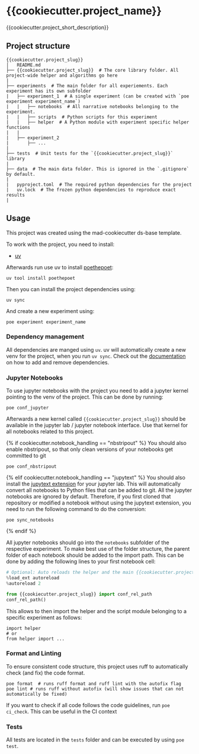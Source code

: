 # {{cookiecutter.project_name}}

{{cookiecutter.project_short_description}}


## Project structure

```
{{cookiecutter.project_slug}}
│   README.md
├── {{cookiecutter.project_slug}}  # The core library folder. All project-wide helper and algorithms go here
|
├── experiments  # The main folder for all experiements. Each experiment has its own subfolder
|   ├── experiment_1  # A single experiment (can be created with `poe experiment experiment_name`)
|   |   ├── notebooks  # All narrative notebooks belonging to the experiment.
|   |   ├── scripts  # Python scripts for this experiment
|   |   ├── helper  # A Python module with experiment specific helper functions
|   |
|   ├── experiment_2
|       ├── ...
|
├── tests  # Unit tests for the `{{cookiecutter.project_slug}}` library
|
├── data  # The main data folder. This is ignored in the `.gitignore` by default.
|
|   pyproject.toml  # The required python dependencies for the project
|   uv.lock  # The frozen python dependencies to reproduce exact results
|
```

## Usage

This project was created using the mad-cookiecutter ds-base template.

To work with the project, you need to install:

- [uv](https://docs.astral.sh/uv/getting-started/installation/)

Afterwards run use uv to install [poethepoet](`https://poethepoet.natn.io`):

```
uv tool install poethepoet
```

Then you can install the project dependencies using:

```
uv sync
```

And create a new experiment using:

```
poe experiment experiment_name
```


### Dependency management

All dependencies are manged using `uv`.
uv will automatically create a new venv for the project, when you run `uv sync`.
Check out the [documentation](https://docs.astral.sh/uv/) on how to add and remove dependencies.


### Jupyter Notebooks

To use jupyter notebooks with the project you need to add a jupyter kernel pointing to the venv of the project.
This can be done by running:

```
poe conf_jupyter
```

Afterwards a new kernel called `{{cookiecutter.project_slug}}` should be available in the jupyter lab / jupyter notebook interface.
Use that kernel for all notebooks related to this project.

{% if cookiecutter.notebook_handling == "nbstripout" %}
You should also enable nbstripout, so that only clean versions of your notebooks get committed to git

```
poe conf_nbstripout
```
{% elif cookiecutter.notebook_handling == "jupytext" %}
You should also install the [jupytext extension](https://jupytext.readthedocs.io/en/latest/install.html) for your jupyter lab.
This will automatically convert all notebooks to Python files that can be added to git.
All the jupyter notebooks are ignored by default.
Therefore, if you first cloned that repository or modified a notebook without using the jupytext extension, you need to run the following command to do the conversion:

```
poe sync_notebooks
```
{% endif %}

All jupyter notebooks should go into the `notebooks` subfolder of the respective experiment.
To make best use of the folder structure, the parent folder of each notebook should be added to the import path.
This can be done by adding the following lines to your first notebook cell:

```python
# Optional: Auto reloads the helper and the main {{cookiecutter.project_slug}} module
%load_ext autoreload
%autoreload 2

from {{cookiecutter.project_slug}} import conf_rel_path
conf_rel_path()
```

This allows to then import the helper and the script module belonging to a specific experiment as follows:

```
import helper
# or
from helper import ...
```

### Format and Linting

To ensure consistent code structure, this project uses ruff to automatically check (and fix) the code format.

```
poe format  # runs ruff format and ruff lint with the autofix flag
poe lint # runs ruff without autofix (will show issues that can not automatically be fixed)
```

If you want to check if all code follows the code guidelines, run `poe ci_check`.
This can be useful in the CI context


### Tests

All tests are located in the `tests` folder and can be executed by using `poe test`.
